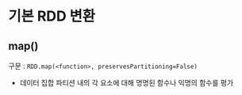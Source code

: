 # 기본 RDD 변환

## map()

구문 : 
`RDD.map(<function>, preservesPartitioning=False)`

- 데이터 집합 파티션 내의 각 요소에 대해 명명된 함수나 익명의 함수를 평가


